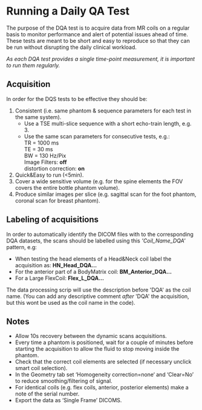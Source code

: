 

# Running a Daily QA Test




The purpose of the DQA test is to acquire data from MR coils on a regular basis to monitor performance and alert of potential issues ahead of time.  
These tests are meant to be short and easy to reproduce so that they can be run without disrupting the daily clinical workload.

*As each DQA test provides a single time-point measurement, it is important to run them regularly.* 

## Acquisition

In order for the DQS tests to be effective they should be: 
1. Consistent (i.e. same phantom & sequence parameters for each test in the same system).
    * Use a TSE multi-slice sequence with a short echo-train length, e.g. 3.
    * Use the same scan parameters for consecutive tests, e.g.:   
TR  = 1000 ms   
TE = 30 ms   
BW = 130 Hz/Pix  
Image Filters: **off**   
distortion correction: **on** 
2.	Quick&Easy to run (<5min).
3.	Cover a wide sensitive volume (e.g. for the spine elements the FOV covers the entire bottle phantom volume). 
4.	Produce similar images per slice (e.g. sagittal scan for the foot phantom, coronal scan for breast phantom). 

  

 




## Labeling of acquisitions
In order to automatically identify the DICOM files with to the corresponding DQA datasets, the scans should be labelled using this *'Coil_Name_DQA'* pattern, e.g:
- When testing the head elements of a Head&Neck coil label the acquisition as:    **HN_Head_DQA...** 
- For the anterior part of a BodyMatrix coil: **BM_Anterior_DQA...**
- For a Large FlexCoil: **Flex_L_DQA...**

The data processing scrip will use the description before 'DQA' as the coil name. (You can add any descriptive comment *after* 'DQA' the acquisition, but this wont be used as the coil name in the code).

##  Notes
    
* Allow 10s recovery between the dynamic scans acquisitions.  
* Every time a phantom is positioned, wait for a couple of minutes before starting the acquisition to allow the fluid to stop moving inside the phantom.  
* Check that the correct coil elements are selected (if necessary unclick smart coil selection).  
* In the Geometry tab set ‘Homogeneity correction=none‘ and ‘Clear=No’ to reduce smoothing/filtering of signal.    
* For identical coils (e.g. flex coils, anterior, posterior elements) make a note of the serial number.   
* Export the data as ‘Single Frame’ DICOMS.
